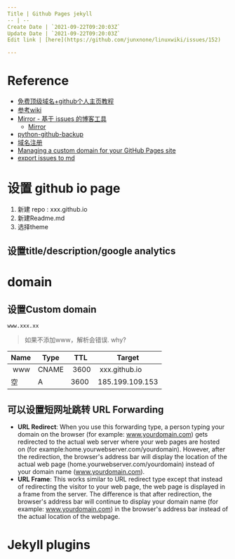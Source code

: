 ```yaml
---
Title | Github Pages jekyll
-- | --
Create Date | `2021-09-22T09:20:03Z`
Update Date | `2021-09-22T09:20:03Z`
Edit link | [here](https://github.com/junxnone/linuxwiki/issues/152)

---
```


# Reference
- [免费顶级域名+github个人主页教程](https://blog.csdn.net/lyp_hy/article/details/82116255)
- [参考wiki](https://ctf-wiki.github.io/ctf-wiki/)
- [Mirror - 基于 issues 的博客工具](https://mirror.am0200.com/#/posts/11)
  - [Mirror ](https://github.com/LoeiFy/Mirror)
- [python-github-backup](https://github.com/josegonzalez/python-github-backup)
- [域名注册](www.freenom.com)
- [Managing a custom domain for your GitHub Pages site](https://help.github.com/en/articles/managing-a-custom-domain-for-your-github-pages-site)
- [export issues to md](https://github.com/yanyue404/github-export)

# 设置 github io page
1. 新建 repo : xxx.github.io
2. 新建Readme.md
3. 选择theme
## 设置title/description/google analytics


# domain
## 设置Custom domain
```
www.xxx.xx
```
> 如果不添加www，解析会错误. why?



Name | Type | TTL | Target 
-- | -- | -- | -- 
 www | CNAME |  3600 |  xxx.github.io
空 | A | 3600 | 185.199.109.153

## 可以设置短网址跳转 URL Forwarding

- **URL Redirect**: When you use this forwarding type, a person typing your domain on the  browser (for example: www.yourdomain.com) gets redirected to the actual  web server where your web pages are hosted on (for  example:home.yourwebserver.com/yourdomain). However, after the  redirection, the browser's address bar will display the location of the  actual web page (home.yourwebserver.com/yourdomain) instead of  your domain name (www.yourdomain.com).
- **URL Frame**: This works similar to URL redirect type except that instead of redirecting the visitor to your web page, the web page is displayed in a frame from the server. The difference is that after redirection, the browser's address bar will continue to display your domain name (for example: www.yourdomain.com) in the browser's address bar instead of the actual location of the webpage.

# Jekyll plugins
